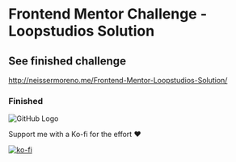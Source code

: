 # Frontend Mentor Challenge - Loopstudios Solution

## See finished challenge

http://neissermoreno.me/Frontend-Mentor-Loopstudios-Solution/

### Finished

![GitHub Logo](/images/desafio.gif)


Support me with a Ko-fi for the effort :heart:

[![ko-fi](https://www.ko-fi.com/img/githubbutton_sm.svg)](https://ko-fi.com/C0C01KIR7)

